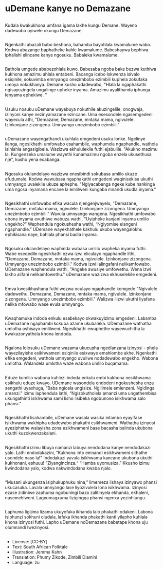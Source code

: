 # uDemane kanye no Demazane

##
Kudala kwakukhona umfana igama lakhe kungu Demane. Wayeno
dadewabo oyiwele okungu Demazane.

##

##
Ngenkathi abazali babo beshona, bahamba bayohlala kwamalume
wabo. Kodwa abazange baphatheke kahle kwamalume.
Babeshaywa bephiwa iphalishi elincane kanye ngosuku.
Babaleka kwamalume.

##

##
Bathola umgede ababezohlala kuwo. Babesaba ngoba bake bezwa
kuthiwa kukhona amazimu ahlala entabeni. Bacanga icebo
lokwenza isivalo esiqinile, sokuvimba emnyango onezimbobo
ezimbili kuphela zokufaka umoya nokukhanya.
Demane kusho udadewabo, "Hlala la ngaphakathi ngisayozingela
ungalinge upheke inyama. Amazimu ayalithanda iphunga lenyama
ephekiwe. "

##

##
Usuku nosuku uDemane wayebuya nokuthile akuzingelile;
onogwaja, izinyoni kanye nezinyamazane ezincane.
Uma esesondele ngasemgedeni wayecula athi, "Demazane,
Demazane, mntaka mama, ngivulele. Izinkonjane zizongena.
Umnyango unezimbobo ezimbili."

##

##
uDemazane wayengathandi ukuhlala emgedeni usuku lonke.
Ngelinye ilanga, ngesikhathi umfowabo esahambile, waphumela
ngaphandle, wathola isihlahla angasigibela. Wazizwa ekhululekile
futhi ejabulile.
"Akukho mazimu la. Kungenzeka umalume wayethi kunamazimu
ngoba enzela ukusethusa nje", kusho yena ecabanga.

##

##
Ngosuku olulandelayo wazizwa enesibindi sokubasa umlilo ukuze
afudumale.
Kodwa wawubasa ngaphakathi emgedeni waqinisekisa ukuthi
umnyango uvalekile ukuze aphephe.
"Ngiyacabanga ngeke kube nankinga uma ngosa inyamana encane
la emlilweni kungaba mnandi ukudla inyama."

##

##
Ngesikhathi umfowabo efika wacula njengenjwayelo, "Demazane,
Demazane, mntaka mama, ngivulele. Izinkonjane
zizongena. Umnyango unezimbobo ezimbili."
Wavula umnyango wangena. Ngesikhathi umfowabo ebona
inyama evuthiwe wabuza wathi, "Uyipheke kanjani inyama umlilo
ungekho?”
Waphendula ngokushesha wathi, “Ngiyomise elangeni
ngaphandle.”
UDemane wayekhathele kakhulu ukuba wayengalokhu ephikisana
naye, bahlala phansi badla inyama.

##

##
Ngosuku olulandelayo waphinda wabasa umlilo wapheka inyama
futhi. Wabe eseqedile ngesikhathi ezwa izwi eliculayo ngaphandle
lithi,
"Demazane, Demazane, mntaka mama, ngivulele. Izinkonjane
zizongena. Umnyango unezimbobo ezimbili."
Kodwa izwi lalingafani nelikamfowabo. UDemazane
waphendula wathi, "Angeke awusiye umfowethu. Wena izwi
lakho alifani nelikamfowethu."
uDemazane wazizwa ekhuselekile emgedeni.

##

##
Emva kwesikhashana futhi wezwa oculayo ngaphandle komgede
"Ngivulele dadewethu. Demazane, Demazane, mntaka
mama, ngivulele. Izinkonjane zizongena. Umnyango unezimbobo
ezimbili."
Walizwa ilizwi ukuthi liyafana nelika mfowabo wase evula
umnyango.

##

##
Kwaqhamuka indoda enkulu esabekayo okwakuyizimu
emgedeni. Labamba uDemazane ngaphambi kokuba azame
ukubaleka.
UDemazane wathatha umlotha oshisayo emlilweni.
Ngesikhathi ewuphethe wayewuchitha la kwakuzonyathela
khona lendoda.

##

##
Ngalona lolosuku uDemane wazama ukucupha ngedlanzana
izinyosi - phela wayezilayishe esikhwameni esiqinile esixwaye
emahlombe akhe.
Ngenkathi efika emgedeni, wathola umnyango uvuliwe
nodadewabo engekho.
Wabona umlotha. Walandela umlotha waze wabona umlilo
buqamama.

##

##
Eduze komlilo wabona kuhlezi indoda enkulu embi kukhona
nesikhwama esikhulu eduze kwayo.
UDemane wasondela endodeni ngokushesha enza sengathi
uyaxhuga, “Baba ngicela ungisize. Ngilimele emlenzeni. Ngidinga
amanzi."
Izimu laphendula lathi, “Ngizokutholela amanzi uma ungathembisa
ukungathinti isikhwama sami lisho lisibeka ngobunono isikhwama
salo phansi."

##

##
Ngesikhathi lisahambile, uDemane wasala wasika intambo
eyayifase isikhwama wakhipha udadewabo phakathi esikhwameni.
Wathatha izinyosi ayeziphethe walayisha zona esikhwameni base
bacasha balinda ukubona ukuthi kuzokwenzakalani.

##

##
Ngesikhathi izimu libuya namanzi labuya nendodana kanye
nendodakazi yalo.
Lathi endodakazini, “Kukhona into emnandi esikhwameni sithathe
usondele naso la!"
Indodakazi yavula isikhwama kancane ukubona ukuthi kukhonani,
eshuuu!
“Ziyangincinza.“
“Hamba uyomusiza.”
Kkusho izimu kwindodana yalo, kodwa
nakwindodana kwaba njalo.

##

##
“Musani ukungenza isiphukuphuku nina,” limemeza lishaya
izinyawo phansi ukucasuka.
Lavala umnyango lase liyozivulela lona isikhwama.
Izinyosi ezase zidiniwe zaphuma ngobuningi bazo zalitinyela
ekhanda, ekhaleni, nasemehlweni. Lagxumagxuma lizigingqa
phansi ngenxa yezinhlungu.

##

##
Laphuma ligijima lizama ukuyofaka ikhanda lalo phakathi odakeni.
Labona isiphunzi sokhuni oludala, lafaka ikhanda phakathi kanti
yilapho kuhlala khona izinyosi futhi.
Lapho uDemane noDemazane babetape khona uju olumnandi
lwezinyosi.

##
* License: [CC-BY]
* Text: South African Folktale
* Illustration: Jemma Kahn
* Translation: Phumy Zikode, Zimbili Dlamini
* Language: zu
